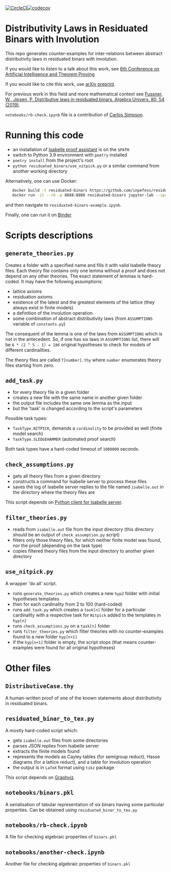 [![CircleCI](https://circleci.com/gh/inpefess/residuated-binars.svg?style=svg)](https://circleci.com/gh/inpefess/residuated-binars)[![codecov](https://codecov.io/gh/inpefess/residuated-binars/branch/master/graph/badge.svg)](https://codecov.io/gh/inpefess/residuated-binars)

# Distributivity Laws in Residuated Binars with Involution

This repo generates counter-examples for inter-relations between abstract distributivity laws in residuated binars with involution.

If you would like to listen to a talk about this work, see [6th Conference on Artificial Intelligence and Theorem Proving](http://grid01.ciirc.cvut.cz/~mptp/zoomaitp/2021-09-06a/zoom_0.mp4)

If you would like to cite this work, use [arXiv preprint](https://arxiv.org/abs/2109.05264).

For previous work in this field and more mathematical context see [Fussner, W., Jipsen, P. Distributive laws in residuated binars. Algebra Univers. 80, 54 (2019)](https://doi.org/10.1007/s00012-019-0625-1).

`notebooks/rb-check.ipynb` file is a contribution of [Carlos Simpson](https://github.com/carlostsimpson).

# Running this code

* an installation of [Isabelle proof assistant](https://isabelle.in.tum.de) is on the `$PATH`
* switch to Python 3.9 environment with `poetry` installed
* `poetry install` from the project's root
* `python residuated_binars/use_nitpick.py` or a similar command from another working directory

Alternatively, one can use Docker:

```sh
   docker build -t residuated-binars https://github.com/inpefess/residuated-binars.git
   docker run -it --rm -p 8888:8888 residuated-binars jupyter-lab --ip=0.0.0.0 --port=8888 --no-browser
```

and then navigate to `residuated-binars-example.ipynb`.

Finally, one can run it on [Binder](https://mybinder.org/v2/gh/inpefess/residuated-binars/HEAD?labpath=residuated-binars-example.ipynb)

# Scripts descriptions

## `generate_theories.py`

Creates a folder with a specified name and fills it with valid Isabelle theory files. Each theory file contains only one lemma without a proof and does not depend on any other theories. The exact statement of lemmas is hard-coded. It may have the following assumptions:

* lattice axioms
* residuation axioms
* existence of the latest and the greatest elements of the lattice (they always exist in finite models)
* a definition of the involution operation
* some combination of abstract distributivity laws (from `ASSUMPTIONS` variable of `constants.py`)

The consequent of the lemma is one of the laws from `ASSUMPTIONS` which is not in the antecedent. So, if one has six laws in `ASSUMPTIONS` list, there will be `6 * (2 ^ 5 - 1) = 186` original hypotheses to check for models of different cardinalities.

The theory files are called `T[number].thy` where `number` enumerates theory files starting from zero.

## `add_task.py`

* for every theory file in a given folder
* creates a new file with the same name in another given folder
* the output file includes the same one lemma as the input
* but the 'task' is changed according to the script's parameters

Possible task types:
* `TaskType.NITPICK`, demands a `cardinality` to be provided as well (finite model search)
* `TaskType.SLEDGEHAMMER` (automated proof search)

Both task types have a hard-coded timeout of `1000000` seconds.

## `check_assumptions.py`

* gets all theory files from a given directory
* constructs a command for Isabelle server to process these files
* saves the log of Isabelle server replies to the file named `isabelle.out` in the directory where the theory files are

This script depends on [Python client for Isabelle server](https://pypi.org/project/isabelle-client).

## `filter_theories.py`

* reads from `isabelle.out` file from the input directory (this directory should be an output of `check_assumption.py` script)
* filters only those theory files, for which neither finite model was found, nor the proof (depending on the task type)
* copies filtered theory files from the input directory to another given directory

## `use_nitpick.py`

A wrapper 'do all' script.

* runs `generate_theories.py` which creates a new `hyp2` folder with initial hypotheses templates
* then for each cardinality from 2 to 100 (hard-coded)
* runs `add_task.py` which creates a `task[n]` folder for a particular cardinality with a respective task for `Nitpick` added to the templates in `hyp[n]`
* runs `check_assumptions.py` on a `task[n]` folder
* runs `filter_theories.py` which filter theories with no counter-examples found to a new folder `hyp[n+1]`
* if the `hyp[n+1]` folder is empty, the script stops (that means counter-examples were found for all original hypotheses)

# Other files

## `DistributiveCase.thy`

A human-written proof of one of the known statements about distributivity in residuated binars.

## `residuated_binar_to_tex.py`

A mostly hard-coded script which:

* gets `isabelle.out` files from some directories
* parses JSON replies from Isabelle server
* extracts the finite models found
* represents the models as Cayley tables (for semigroup reduct), Hasse diagrams (for a lattice reduct), and a table for involution operation
* the output is in `LaTeX` format using `tikz` package

This script depends on [Graphviz](https://graphviz.org/).

## `notebooks/binars.pkl`

A serialisation of tabular representation of six binars having some particular properties. Can be obtained using `residuated_binar_to_tex.py`

## `notebooks/rb-check.ipynb`

A file for checking algebraic properties of `binars.pkl`

## `notebooks/another-check.ipynb`

Another file for checking algebraic properties of `binars.pkl`

